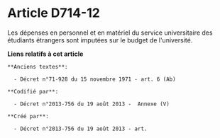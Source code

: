 # Article D714-12

Les dépenses en personnel et en matériel du service universitaire des étudiants étrangers sont imputées sur le budget de
l'université.

**Liens relatifs à cet article**

	**Anciens textes**:

	  - Décret n°71-928 du 15 novembre 1971 - art. 6 (Ab)

	**Codifié par**:

	  - Décret n°2013-756 du 19 août 2013 -  Annexe (V)

	**Créé par**:

	  - Décret n°2013-756 du 19 août 2013 - art.

